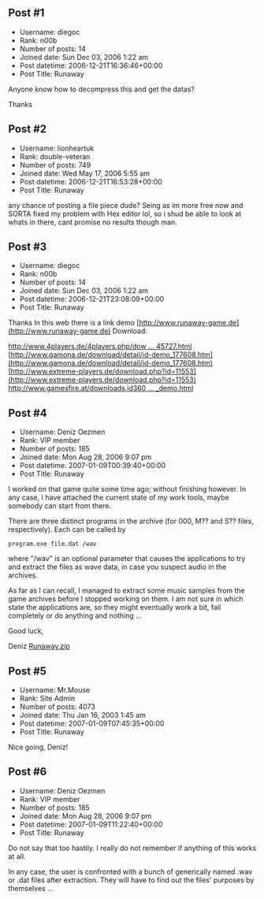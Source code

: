 ## Post #1
- Username: diegoc
- Rank: n00b
- Number of posts: 14
- Joined date: Sun Dec 03, 2006 1:22 am
- Post datetime: 2006-12-21T16:36:46+00:00
- Post Title: Runaway

Anyone know how to decompress this and get the datas? 

Thanks
## Post #2
- Username: lionheartuk
- Rank: double-veteran
- Number of posts: 749
- Joined date: Wed May 17, 2006 5:55 am
- Post datetime: 2006-12-21T16:53:28+00:00
- Post Title: Runaway

any chance of posting a file piece dude?
Seing as im more free now and SORTA fixed my problem with Hex editor lol, so i shud be able to look at whats in there, cant promise no results though man.
## Post #3
- Username: diegoc
- Rank: n00b
- Number of posts: 14
- Joined date: Sun Dec 03, 2006 1:22 am
- Post datetime: 2006-12-21T23:08:09+00:00
- Post Title: Runaway

Thanks
In this web there is a link demo
[http://www.runaway-game.de](http://www.runaway-game.de)
Download:

[http://www.4players.de/4players.php/dow ... 45727.html](http://www.4players.de/4players.php/download_info/PC-CDROM/Download/45727.html)
[http://www.gamona.de/download/detail/id-demo_177608.htm](http://www.gamona.de/download/detail/id-demo_177608.htm)
[http://www.extreme-players.de/download.php?id=11553](http://www.extreme-players.de/download.php?id=11553)
[http://www.gamesfire.at/downloads,id360 ... _demo.html](http://www.gamesfire.at/downloads,id360,runaway_2_demo.html)
## Post #4
- Username: Deniz Oezmen
- Rank: VIP member
- Number of posts: 185
- Joined date: Mon Aug 28, 2006 9:07 pm
- Post datetime: 2007-01-09T00:39:40+00:00
- Post Title: Runaway

I worked on that game quite some time ago; without finishing however. In any case, I have attached the current state of my work tools, maybe somebody can start from there.

There are three distinct programs in the archive (for 000, M?? and S?? files, respectively). Each can be called by

```
program.exe file.dat /wav
```

where "/wav" is an optional parameter that causes the applications to try and extract the files as wave data, in case you suspect audio in the archives.

As far as I can recall, I managed to extract some music samples from the game archives before I stopped working on them. I am not sure in which state the applications are, so they might eventually work a bit, fail completely or do anything and nothing ...


Good luck,

Deniz
[Runaway.zip](https://xentaxbackup.github.io/file/1022_Runaway.zip)
## Post #5
- Username: Mr.Mouse
- Rank: Site Admin
- Number of posts: 4073
- Joined date: Thu Jan 16, 2003 1:45 am
- Post datetime: 2007-01-09T07:45:35+00:00
- Post Title: Runaway

Nice going, Deniz!
## Post #6
- Username: Deniz Oezmen
- Rank: VIP member
- Number of posts: 185
- Joined date: Mon Aug 28, 2006 9:07 pm
- Post datetime: 2007-01-09T11:22:40+00:00
- Post Title: Runaway

Do not say that too hastily. I really do not remember if anything of this works at all. 

In any case, the user is confronted with a bunch of generically named .wav or .dat files after extraction. They will have to find out the files' purposes by themselves ...
